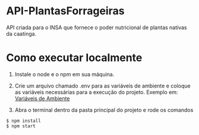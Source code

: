 # API-PlantasForrageiras
API criada para o INSA que fornece o poder nutricional de plantas nativas da caatinga.

# Como executar localmente
1. Instale o node e o npm em sua máquina. 

2. Crie um arquivo chamado .env para as variáveis de ambiente e coloque as variáveis necessárias para a execução do projeto. Exemplo em:
[Variáveis de Ambiente](.env.example)

3. Abra o terminal dentro da pasta principal do projeto e rode os comandos
```
$ npm install
$ npm start
```